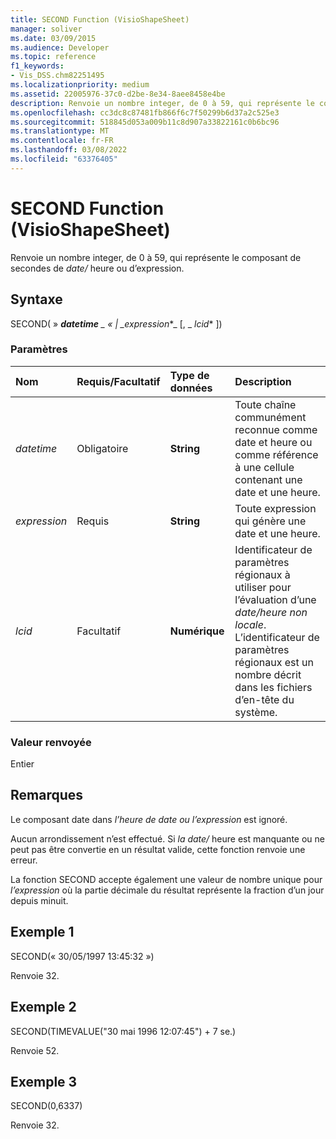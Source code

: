 ```yaml
---
title: SECOND Function (VisioShapeSheet)
manager: soliver
ms.date: 03/09/2015
ms.audience: Developer
ms.topic: reference
f1_keywords:
- Vis_DSS.chm82251495
ms.localizationpriority: medium
ms.assetid: 22005976-37c0-d2be-8e34-8aee8458e4be
description: Renvoie un nombre integer, de 0 à 59, qui représente le composant de secondes de date/heure ou d’expression.
ms.openlocfilehash: cc3dc8c87481fb866f6c7f50299b6d37a2c525e3
ms.sourcegitcommit: 518845d053a009b11c8d907a33822161c0b6bc96
ms.translationtype: MT
ms.contentlocale: fr-FR
ms.lasthandoff: 03/08/2022
ms.locfileid: "63376405"
---
```

# <a name="second-function-visioshapesheet"></a>SECOND Function (VisioShapeSheet)

Renvoie un nombre integer, de 0 à 59, qui représente le composant de secondes de _date/_ heure ou d’expression.
  
## <a name="syntax"></a>Syntaxe

SECOND( » ***datetime** _ « | _*_expression_*_ [, _ *_lcid_** ]) 
  
### <a name="parameters"></a>Paramètres

|**Nom**|**Requis/Facultatif**|**Type de données**|**Description**|
|:-----|:-----|:-----|:-----|
| _datetime_ <br/> |Obligatoire  <br/> |**String** <br/> |Toute chaîne communément reconnue comme date et heure ou comme référence à une cellule contenant une date et une heure. |
| _expression_ <br/> |Requis  <br/> |**String** <br/> | Toute expression qui génère une date et une heure. |
| _lcid_ <br/> |Facultatif  <br/> |**Numérique** <br/> |Identificateur de paramètres régionaux à utiliser pour l’évaluation d’une  _date/heure non locale_. L’identificateur de paramètres régionaux est un nombre décrit dans les fichiers d’en-tête du système. |
   
### <a name="return-value"></a>Valeur renvoyée

Entier
  
## <a name="remarks"></a>Remarques

Le composant date dans  _l’heure de date_  _ou l’expression_ est ignoré. 
  
Aucun arrondissement n’est effectué. Si  _la date/_ heure est manquante ou ne peut pas être convertie en un résultat valide, cette fonction renvoie une erreur. 
  
La fonction SECOND accepte également une valeur de nombre unique pour  _l’expression_ où la partie décimale du résultat représente la fraction d’un jour depuis minuit. 
  
## <a name="example-1"></a>Exemple 1

SECOND(« 30/05/1997 13:45:32 »)
  
Renvoie 32.
  
## <a name="example-2"></a>Exemple 2

SECOND(TIMEVALUE("30 mai 1996 12:07:45") + 7 se.)
  
Renvoie 52.
  
## <a name="example-3"></a>Exemple 3

SECOND(0,6337)
  
Renvoie 32.
  

